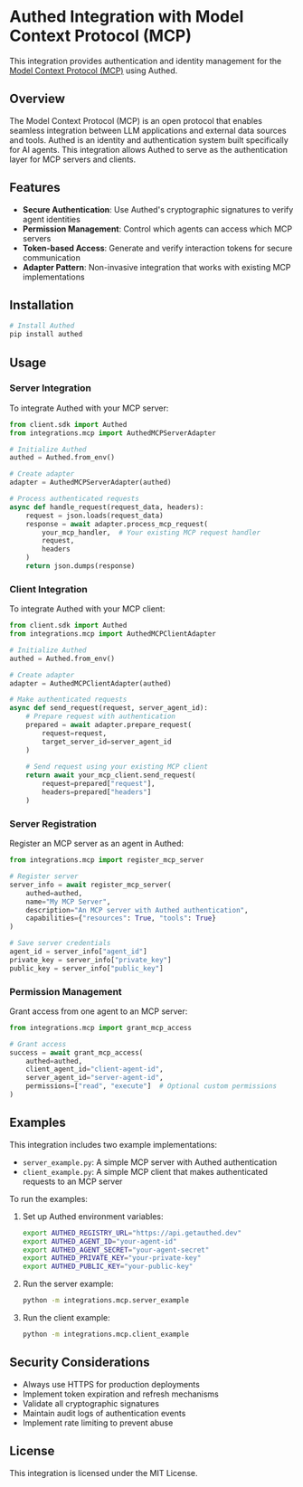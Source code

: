 # Authed Integration with Model Context Protocol (MCP)

This integration provides authentication and identity management for the [Model Context Protocol (MCP)](https://modelcontextprotocol.io) using Authed.

## Overview

The Model Context Protocol (MCP) is an open protocol that enables seamless integration between LLM applications and external data sources and tools. Authed is an identity and authentication system built specifically for AI agents. This integration allows Authed to serve as the authentication layer for MCP servers and clients.

## Features

- **Secure Authentication**: Use Authed's cryptographic signatures to verify agent identities
- **Permission Management**: Control which agents can access which MCP servers
- **Token-based Access**: Generate and verify interaction tokens for secure communication
- **Adapter Pattern**: Non-invasive integration that works with existing MCP implementations

## Installation

```bash
# Install Authed
pip install authed
```

## Usage

### Server Integration

To integrate Authed with your MCP server:

```python
from client.sdk import Authed
from integrations.mcp import AuthedMCPServerAdapter

# Initialize Authed
authed = Authed.from_env()

# Create adapter
adapter = AuthedMCPServerAdapter(authed)

# Process authenticated requests
async def handle_request(request_data, headers):
    request = json.loads(request_data)
    response = await adapter.process_mcp_request(
        your_mcp_handler,  # Your existing MCP request handler
        request,
        headers
    )
    return json.dumps(response)
```

### Client Integration

To integrate Authed with your MCP client:

```python
from client.sdk import Authed
from integrations.mcp import AuthedMCPClientAdapter

# Initialize Authed
authed = Authed.from_env()

# Create adapter
adapter = AuthedMCPClientAdapter(authed)

# Make authenticated requests
async def send_request(request, server_agent_id):
    # Prepare request with authentication
    prepared = await adapter.prepare_request(
        request=request,
        target_server_id=server_agent_id
    )
    
    # Send request using your existing MCP client
    return await your_mcp_client.send_request(
        request=prepared["request"],
        headers=prepared["headers"]
    )
```

### Server Registration

Register an MCP server as an agent in Authed:

```python
from integrations.mcp import register_mcp_server

# Register server
server_info = await register_mcp_server(
    authed=authed,
    name="My MCP Server",
    description="An MCP server with Authed authentication",
    capabilities={"resources": True, "tools": True}
)

# Save server credentials
agent_id = server_info["agent_id"]
private_key = server_info["private_key"]
public_key = server_info["public_key"]
```

### Permission Management

Grant access from one agent to an MCP server:

```python
from integrations.mcp import grant_mcp_access

# Grant access
success = await grant_mcp_access(
    authed=authed,
    client_agent_id="client-agent-id",
    server_agent_id="server-agent-id",
    permissions=["read", "execute"]  # Optional custom permissions
)
```

## Examples

This integration includes two example implementations:

- `server_example.py`: A simple MCP server with Authed authentication
- `client_example.py`: A simple MCP client that makes authenticated requests to an MCP server

To run the examples:

1. Set up Authed environment variables:
   ```bash
   export AUTHED_REGISTRY_URL="https://api.getauthed.dev"
   export AUTHED_AGENT_ID="your-agent-id"
   export AUTHED_AGENT_SECRET="your-agent-secret"
   export AUTHED_PRIVATE_KEY="your-private-key"
   export AUTHED_PUBLIC_KEY="your-public-key"
   ```

2. Run the server example:
   ```bash
   python -m integrations.mcp.server_example
   ```

3. Run the client example:
   ```bash
   python -m integrations.mcp.client_example
   ```

## Security Considerations

- Always use HTTPS for production deployments
- Implement token expiration and refresh mechanisms
- Validate all cryptographic signatures
- Maintain audit logs of authentication events
- Implement rate limiting to prevent abuse

## License

This integration is licensed under the MIT License. 